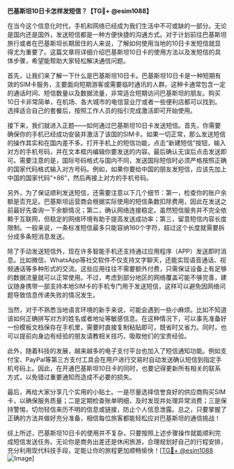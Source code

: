 **巴基斯坦10日卡怎样发短信？【TG💪+ @esim1088】**

在当今这个信息化时代，手机和网络已经成为我们生活中不可或缺的一部分。无论是国内还是国外，发送短信都是一种方便快捷的沟通方式。对于计划前往巴基斯坦旅行或者在巴基斯坦长期居住的人来说，了解如何使用当地的10日卡发短信就显得尤为重要了。这篇文章将详细介绍巴基斯坦10日卡的使用方法以及发短信的具体步骤，希望能帮助大家轻松解决通信问题。

首先，让我们来了解一下什么是巴基斯坦10日卡。巴基斯坦10日卡是一种短期有效的SIM卡服务，主要面向短期游客或需要临时通讯的人群。这种卡通常包含一定的通话时间、短信数量以及数据流量，非常适合短期访问巴基斯坦的朋友。购买10日卡非常简单，在机场、各大城市的电信营业厅或者一些便利店都可以找到。选择适合自己的套餐后，按照工作人员的指引完成激活即可开始使用。

接下来，我们就进入正题——如何通过巴基斯坦10日卡发送短信。首先，你需要确保你的手机已经成功安装并激活了该国的SIM卡。如果一切正常，那么发送短信的操作其实和在国内差不多。打开手机上的短信功能，点击“新建短信”按钮，输入对方的手机号码，并在文本框内编辑你要发送的内容。最后确认无误后点击发送即可。需要注意的是，国际号码格式与国内不同，发送国际短信时必须严格按照正确的国家代码格式输入对方号码。例如，如果你要给中国的朋友发短信，应该先加上中国的国家代码“+86”，然后再接上对方的手机号码。

另外，为了保证顺利发送短信，还需要注意以下几个细节：第一，检查你的账户余额是否充足。巴基斯坦运营商会根据实际使用的短信条数扣除费用，因此在发送之前最好先查询一下余额情况；第二，确认网络连接稳定。虽然短信服务并不完全依赖于互联网，但稳定的网络环境有助于提高发送成功率；第三，留意短信内容长度限制。一般来说，一条标准短信最多只能容纳160个字符，超过这个长度就需要拆分成多条短消息发送。

除了手动发送短信外，现在许多智能手机还支持通过应用程序（APP）发送即时消息。比如微信、WhatsApp等社交软件不仅支持文字聊天，还能实现语音通话、视频通话等多种形式的交流。这些应用往往不需要额外付费，只需保证设备上有足够的数据流量就可以正常使用。不过，考虑到部分地区的网络覆盖可能不够完善，建议随身携带一部支持本地SIM卡的手机专门用于发送短信，这样可以避免因网络问题导致信息传递失败的情况发生。

当然，对于不熟悉当地语言环境的新手来说，可能会遇到一些小麻烦。比如不知道该如何正确拼写对方的姓名或者地址等敏感信息。在这种情况下，可以事先准备好一份模板文档保存在手机里，需要时直接复制粘贴即可，既省时又省力。同时，也可以提前向身边有经验的朋友请教相关技巧，吸取他们的宝贵经验。

此外，随着科技的发展，越来越多的电子支付平台也加入了短信通知功能。例如支付宝、PayPal等第三方支付工具会在用户进行交易时自动发送确认短信到指定手机号码上。因此，在开通巴基斯坦10日卡的同时，也要记得更新所有相关的联系方式，以免错过重要通知而造成不必要的损失。

最后，再给大家分享几个实用的小贴士。一是尽量选择信誉良好的供应商购买SIM卡，以确保服务质量；二是定期检查账单明细，及时发现并处理异常消费；三是保持警惕，切勿轻信来历不明的信息或链接，防止个人信息泄露。总之，只要掌握了正确的方法并做好充分准备，相信每位旅客都能轻松应对巴基斯坦的通信挑战！

综上所述，巴基斯坦10日卡的使用并不复杂，只要按照上述步骤操作就能顺利完成短信发送任务。无论你是商务出差还是休闲旅游，合理规划好自己的行程安排，充分利用现代科技手段，定能让你的旅程更加顺畅愉快！[[TG💪+ @esim1088](https://t.me/s/esim1088) ![Image](https://i.postimg.cc/4NQfJmqS/Snipaste-2025-05-13-00-14-12.png)]